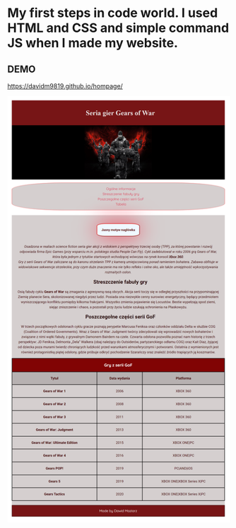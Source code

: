 # My first steps in code world. I used HTML and CSS and simple command JS when I  made my website.   
## DEMO
https://davidm9819.github.io/hompage/

![ScreenShot website](https://github.com/DavidM9819/hompage/blob/main/images/hompage-ss.jpg?raw=true)


